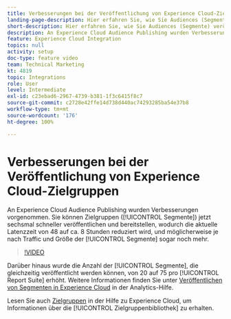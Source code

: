 ```yaml
---
title: Verbesserungen bei der Veröffentlichung von Experience Cloud-Zielgruppen
landing-page-description: Hier erfahren Sie, wie Sie Audiences (Segmente) veröffentlichen und schneller als je zuvor verfügbar machen können.
short-description: Hier erfahren Sie, wie Sie Audiences (Segmente) veröffentlichen und schneller als je zuvor verfügbar machen können.
description: An Experience Cloud Audience Publishing wurden Verbesserungen vorgenommen. Sie können Zielgruppen (Segmente) jetzt sechsmal schneller veröffentlichen und bereitstellen, wodurch die aktuelle Latenzzeit von 48 auf ca. 8 Stunden reduziert wird, und möglicherweise je nach Traffic und Größe der Segmente sogar noch mehr.
feature: Experience Cloud Integration
topics: null
activity: setup
doc-type: feature video
team: Technical Marketing
kt: 4819
topic: Integrations
role: User
level: Intermediate
exl-id: c23ebad6-2967-4739-b381-1f3c6415f8c7
source-git-commit: c2728e42ffe14d738d440ac74293285ba54e37b8
workflow-type: tm+mt
source-wordcount: '176'
ht-degree: 100%

---
```


# Verbesserungen bei der Veröffentlichung von Experience Cloud-Zielgruppen

An Experience Cloud Audience Publishing wurden Verbesserungen vorgenommen. Sie können Zielgruppen ([!UICONTROL Segmente]) jetzt sechsmal schneller veröffentlichen und bereitstellen, wodurch die aktuelle Latenzzeit von 48 auf ca. 8 Stunden reduziert wird, und möglicherweise je nach Traffic und Größe der [!UICONTROL Segmente] sogar noch mehr.

>[!VIDEO](https://video.tv.adobe.com/v/32842/?quality=12&learn=on)

Darüber hinaus wurde die Anzahl der [!UICONTROL Segmente], die gleichzeitig veröffentlicht werden können, von 20 auf 75 pro [!UICONTROL Report Suite] erhöht.
Weitere Informationen finden Sie unter [Veröffentlichen von Segmenten in Experience Cloud](https://experienceleague.adobe.com/docs/analytics/components/segmentation/segmentation-workflow/seg-publish.html?lang=de) in der Analytics-Hilfe.

Lesen Sie auch [Zielgruppen](https://experienceleague.adobe.com/docs/core-services/interface/audiences/audience-library.html?lang=de) in der Hilfe zu Experience Cloud, um Informationen über die [!UICONTROL Zielgruppenbibliothek] zu erhalten.
